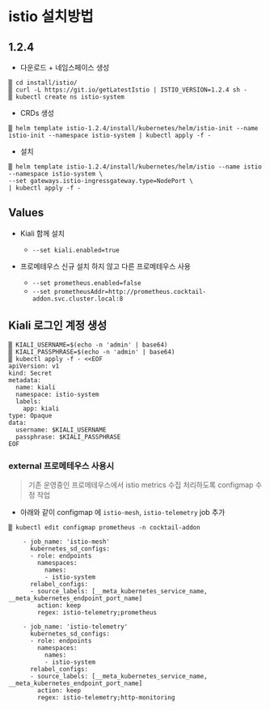 # istio 설치방법


## 1.2.4

* 다운로드 +  네임스페이스 생성
~~~
▒ cd install/istio/
▒ curl -L https://git.io/getLatestIstio | ISTIO_VERSION=1.2.4 sh -
▒ kubectl create ns istio-system
~~~

* CRDs 생성
~~~
▒ helm template istio-1.2.4/install/kubernetes/helm/istio-init --name istio-init --namespace istio-system | kubectl apply -f -
~~~

* 설치
~~~
▒ helm template istio-1.2.4/install/kubernetes/helm/istio --name istio --namespace istio-system \
--set gateways.istio-ingressgateway.type=NodePort \
| kubectl apply -f -
~~~


## Values

* Kiali 함께 설치
  * `--set kiali.enabled=true` 

* 프로메테우스 신규 설치 하지 않고 다른 프로메테우스 사용
  * `--set prometheus.enabled=false`
  * `--set prometheusAddr=http://prometheus.cocktail-addon.svc.cluster.local:8`



## Kiali 로그인 계정 생성

~~~
▒ KIALI_USERNAME=$(echo -n 'admin' | base64)
▒ KIALI_PASSPHRASE=$(echo -n 'admin' | base64)
▒ kubectl apply -f - <<EOF
apiVersion: v1
kind: Secret
metadata:
  name: kiali
  namespace: istio-system
  labels:
    app: kiali
type: Opaque
data:
  username: $KIALI_USERNAME
  passphrase: $KIALI_PASSPHRASE
EOF
~~~


### external 프로메테우스 사용시
> 기존 운영중인 프로메테우스에서 istio metrics 수집 처리하도록 configmap 수정 작업

* 아래와 같이 configmap 에 `istio-mesh`, `istio-telemetry` job 추가

~~~
▒ kubectl edit configmap prometheus -n cocktail-addon

    - job_name: 'istio-mesh'
      kubernetes_sd_configs:
      - role: endpoints
        namespaces:
          names:
          - istio-system
      relabel_configs:
      - source_labels: [__meta_kubernetes_service_name, __meta_kubernetes_endpoint_port_name]
        action: keep
        regex: istio-telemetry;prometheus

    - job_name: 'istio-telemetry'
      kubernetes_sd_configs:
      - role: endpoints
        namespaces:
          names:
          - istio-system
      relabel_configs:
      - source_labels: [__meta_kubernetes_service_name, __meta_kubernetes_endpoint_port_name]
        action: keep
        regex: istio-telemetry;http-monitoring
~~~